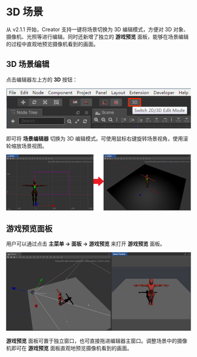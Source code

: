 # 3D 场景

从 v2.1.1 开始，Creator 支持一键将场景切换为 3D 编辑模式，方便对 3D 对象、摄像机、光照等进行编辑。同时还新增了独立的 **游戏预览** 面板，能够在场景编辑的过程中直观地预览摄像机看到的画面。

## 3D 场景编辑

点击编辑器左上方的 **3D** 按钮：

![](img/3d.png)

即可将 **场景编辑器** 切换为 3D 编辑模式。可使用鼠标右键旋转场景视角，使用滚轮缩放场景视图。

![](img/3d-scene.png)

## 游戏预览面板

用户可以通过点击 **主菜单 -> 面板 -> 游戏预览** 来打开 **游戏预览** 面板。

![](img/game-preview.png)

**游戏预览** 面板可置于独立窗口，也可直接拖进编辑器主窗口。调整场景中的摄像机即可在 **游戏预览** 面板直观地预览摄像机看到的画面。
